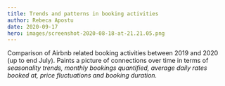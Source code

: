 ```yaml
---
title: Trends and patterns in booking activities
author: Rebeca Apostu
date: 2020-09-17
hero: images/screenshot-2020-08-18-at-21.21.05.png
---
```

Comparison of Airbnb related booking activities between 2019 and 2020 (up to end July). Paints a picture of connections over time in terms of *seasonality trends, monthly bookings quantified, average daily rates booked at, price fluctuations and booking duration.*